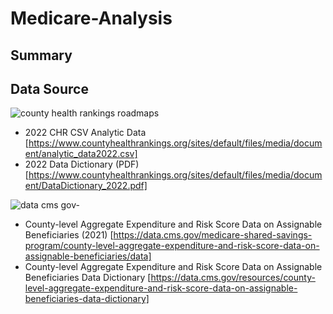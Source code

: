 # Medicare-Analysis

## Summary

## Data Source

![county health rankings   roadmaps](https://user-images.githubusercontent.com/105877888/206558985-2b232336-f17f-4a06-aee4-07c82d67b64a.png)

  - 2022 CHR CSV Analytic Data [https://www.countyhealthrankings.org/sites/default/files/media/document/analytic_data2022.csv]
  - 2022 Data Dictionary (PDF) [https://www.countyhealthrankings.org/sites/default/files/media/document/DataDictionary_2022.pdf]
  
![data cms gov-](https://user-images.githubusercontent.com/105877888/206561912-fec40614-3a81-4da1-b1ae-8d1eac70548f.png)



  - County-level Aggregate Expenditure and Risk Score Data on Assignable Beneficiaries (2021) [https://data.cms.gov/medicare-shared-savings-program/county-level-aggregate-expenditure-and-risk-score-data-on-assignable-beneficiaries/data]
  - County-level Aggregate Expenditure and Risk Score Data on Assignable Beneficiaries Data Dictionary [https://data.cms.gov/resources/county-level-aggregate-expenditure-and-risk-score-data-on-assignable-beneficiaries-data-dictionary]
